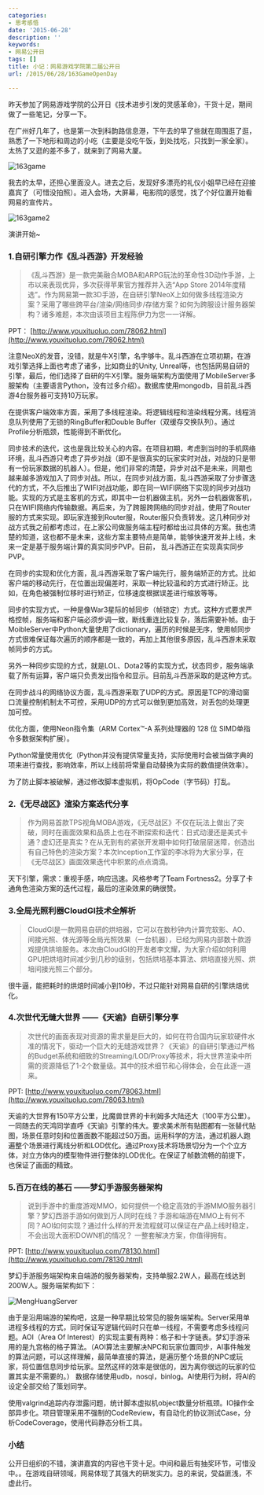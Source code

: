 ```yaml
---
categories:
- 思考感悟
date: '2015-06-28'
description: ''
keywords:
- 网易公开日
tags: []
title: 小记：网易游戏学院第二届公开日
url: /2015/06/28/163GameOpenDay

---
```



昨天参加了网易游戏学院的公开日《技术进步引发的灵感革命》，干货十足，期间做了一些笔记，分享一下。

<!--more-->

在广州好几年了，也是第一次到科韵路信息港，下午去的早了些就在周围逛了逛，熟悉了一下地形和周边的小吃（主要是没吃午饭，到处找吃，只找到一家全家）。太热了又逛的差不多了，就来到了网易大厦。

![163game](https://mmbiz.qlogo.cn/mmbiz/otHvoL6neeIkpx2dkjcVNwAQ6v0STIJVfTsg3H6yzZyHTicJIoc3iccRLLcn7RDsn9QQvU4RIhElW7vU4ZEkKZ8Q/0?wx_fmt=jpeg)

我去的太早，还担心里面没人。进去之后，发现好多漂亮的礼仪小姐早已经在迎接嘉宾了（可惜没拍照）。进入会场，大屏幕，电影院的感觉，找了个好位置开始看网易的宣传片。

![163game2](https://mmbiz.qlogo.cn/mmbiz/otHvoL6neeIkpx2dkjcVNwAQ6v0STIJVHfyibWuPH8hNXia2MiaMIFSiaHO9Q3UBq62H49c8UQ9UBZup5IjcJdPOfw/0?wx_fmt=jpeg)

演讲开始~

### 1.自研引擎力作《乱斗西游》开发经验     
> 《乱斗西游》是一款完美融合MOBA和ARPG玩法的革命性3D动作手游，上市以来表现优异，多次获得苹果官方推荐并入选“App Store 2014年度精选”。作为网易第一款3D手游，在自研引擎NeoX上如何做多线程渲染方案？采用了哪些跨平台/渲染/网络同步/存储方案？如何为跨服设计服务器架构？诸多难题，本次由该项目主程陈伊力为您一一详解。

PPT： [http://www.youxituoluo.com/78062.html](http://www.youxituoluo.com/78062.html)

注意NeoX的发音，没错，就是牛X引擎，名字够牛。乱斗西游在立项初期，在游戏引擎选择上面也考虑了诸多，比如商业的Unity, Unreal等，也包括网易自研的引擎，最后，他们选择了自研的牛X引擎。服务端架构方面使用了MobileServer多服架构（主要语言Python，没有过多介绍）。数据库使用mongodb，目前乱斗西游4台服务器可支持10万玩家。

在提供客户端效率方面，采用了多线程渲染。将逻辑线程和渲染线程分离。线程消息队列使用了无锁的RingBuffer和Double Buffer（双缓存交换队列）。通过Profile分析瓶颈，性能得到不断优化。

同步技术的迭代，这也是我比较关心的内容。在项目初期，考虑到当时的手机网络环境，乱斗西游只考虑了异步对战（即不是很真实的玩家实时对战，对战的只是带有一份玩家数据的机器人）。但是，他们非常的清楚，异步对战不是未来，同期也越来越多游戏加入了同步对战。所以，在同步对战方面，乱斗西游采取了分步骤迭代的方式，不久后推出了WIFI对战功能，即在同一WIFI网络下实现的同步对战功能。实现的方式是主客机的方式，即其中一台机器做主机，另外一台机器做客机，只在WIFI网络内传输数据。再后来，为了跨服跨网络的同步对战，使用了Router服的方式来实现。即玩家连接到Router服，Router服只负责转发。这几种同步对战方式我之前都考虑过，在上家公司做服务端主程时都给出过具体的方案。我也清楚的知道，这也都不是未来，这些方案主要特点是简单，能够快速开发并上线，未来一定是基于服务端计算的真实同步PVP。目前， 乱斗西游正在实现真实同步PVP。

在同步的实现和优化方面，乱斗西游采取了客户端先行，服务端矫正的方式。比如客户端的移动先行，在位置出现偏差时，采取一种比较温和的方式进行矫正。比如，在角色被强制位移时进行矫正，位移速度根据误差进行缩放等等。

同步的实现方式，一种是像War3星际的帧同步（帧锁定）方式。这种方式要求严格控帧，服务端和客户端必须步调一致，断线重连比较复杂，落后需要补帧。由于MoibleServer中Python大量使用了dictionary，遍历的时候是无序，使用帧同步方式很难保证每次遍历的顺序都是一致的，再加上其他很多原因，乱斗西游未采取帧同步的方式。

另外一种同步实现的方式，就是LOL、Dota2等的实现方式，状态同步，服务端承载了所有运算，客户端只负责发出指令和显示。目前乱斗西游采取的是这种方式。

在同步战斗的网络协议方面，乱斗西游采取了UDP的方式。原因是TCP的滑动窗口流量控制机制太不可控，采用UDP的方式可以做到更加高效，对丢包的处理更加可控。

优化方面，使用Neon指令集（ARM Cortex™-A 系列处理器的 128 位 SIMD单指令多数据架构扩展）。

Python常量使用优化（Python并没有提供常量支持，实际使用时会被当做字典的项来进行查找，影响效率，所以上线前将常量自动替换为实际的数值提供效率）。

为了防止脚本被破解，通过修改脚本虚拟机，将OpCode（字节码）打乱。

### 2.《无尽战区》渲染方案迭代分享

> 作为网易首款TPS视角MOBA游戏，《无尽战区》不仅在玩法上做出了突破，同时在画面效果和品质上也在不断探索和迭代：日式动漫还是美式卡通？虚幻还是真实？在从无到有的紧张开发期中如何打破层层迷障，创造出有自己特色的渲染方案？本次Inception工作室的李冰将为大家分享，在《无尽战区》画面效果迭代中积累的点点滴滴。

天下引擎，需求：重视手感，响应迅速。风格参考了Team Fortness2。分享了卡通角色渲染方案的迭代过程，最后的渲染效果的确很赞。

### 3.全局光照利器CloudGI技术全解析

> CloudGI是一款网易自研的烘培器，它可以在数秒钟内计算完软影、AO、间接光照、体光源等全局光照效果（一台机器），已经为网易内部数十款游戏提供烘培服务。本次由CloudGI的开发者李文耀，为大家介绍如何利用GPU把烘培时间减少到几秒的级别，包括烘培基本算法、烘培直接光照、烘培间接光照三个部分。

很牛逼，能把耗时的烘焙时间减小到10秒，不过只能针对网易自研的引擎烘焙优化。

### 4.次世代无缝大世界 ——《天谕》自研引擎分享

> 次世代的画面表现对资源的需求量是巨大的，如何在符合国内玩家软硬件水准的情况下，驱动一个巨大的无缝游戏世界？《天谕》的自研引擎通过严格的Budget系统和细致的Streaming/LOD/Proxy等技术，将大世界渲染中所需的资源降低了1-2个数量级。其中的技术细节和心得体会，会在此逐一道来。

PPT: [http://www.youxituoluo.com/78063.html](http://www.youxituoluo.com/78063.html)

天谕的大世界有150平方公里，比魔兽世界的卡利姆多大陆还大（100平方公里）。一同随去的天鸿同学直呼《天谕》引擎的伟大。要求美术所有贴图都有一张替代贴图，场景任意时刻和位置面数不能超过50万面。运用科学的方法，通过机器人跑遍整个场景进行离线分析和LOD优化。通过Proxy技术将场景切分为一个个立方体，对立方体内的模型物件进行整体的LOD优化。在保证了帧数流畅的前提下， 也保证了画面的精致。

### 5.百万在线的基石 ——梦幻手游服务器架构

> 说到手游中的重度游戏MMO，如何提供一个稳定高效的手游MMO服务器引擎？梦幻西游手游如何做到万人同时在线？手游和端游在MMO上有何不同？AOI如何实现？通过什么样的开发流程就可以保证在产品上线时稳定，不会出现大面积DOWN机的情况？ 一整套解决方案，你值得拥有。

PPT: [http://www.youxituoluo.com/78130.html](http://www.youxituoluo.com/78130.html)

梦幻手游服务端架构来自端游的服务器架构，支持单服2.2W人，最高在线达到200W人。服务端架构如下：

![MengHuangServer](
https://mmbiz.qlogo.cn/mmbiz/otHvoL6neeIkpx2dkjcVNwAQ6v0STIJVgX73V5MdqZ9HqNkJIbP5UfaBz2vVeC32lGh3COwGn00pVkiaXjL6zsw/0?wx_fmt=jpeg)

由于是沿用端游的架构吧，这是一种早期比较常见的服务端架构。Server采用单进程多线程的方式，同时保证写逻辑代码时只在单一线程，不需要考虑多线程问题。AOI（Area Of Interest）的实现主要有两种：格子和十字链表。梦幻手游采用的是九宫格的格子算法。（AOI算法主要解决NPC和玩家位置同步，AI事件触发的算法问题，可以这样理解，最简单直接的算法，是遍历整个场景的NPC或玩家，将位置信息同步给玩家。显然这样的效率是很低的，因为离你很远的玩家的位置其实是不需要的。） 数据存储使用udb，nosql，binlog。AI使用行为树，将AI的设定全部交给了策划同学。

使用valgrind追踪内存泄露问题，统计脚本虚拟机object数量分析瓶颈。IO操作全部异步化。项目管理采用不强制的CodeReview，有自动化的协议测试Case，分析CodeCoverage，使用代码静态分析工具。

### 小结

公开日组织的不错，演讲嘉宾的内容也干货十足。中间和最后有抽奖环节，可惜没中。。在游戏自研领域，网易体现了其强大的研发实力。总的来说，受益匪浅，不虚此行。